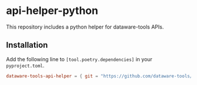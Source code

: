 # api-helper-python

This repository includes a python helper for dataware-tools APIs.  


## Installation
Add the following line to `[tool.poetry.dependencies]` in your `pyproject.toml`.   
```toml
dataware-tools-api-helper = { git = "https://github.com/dataware-tools/api-helper-python.git", branch = "master" }

```